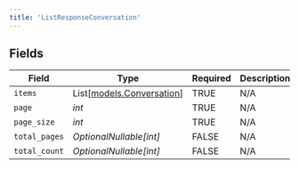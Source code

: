 ```yaml
---
title: 'ListResponseConversation'
---
```



## Fields

| Field                                                  | Type                                                   | Required                                               | Description                                            |
| ------------------------------------------------------ | ------------------------------------------------------ | ------------------------------------------------------ | ------------------------------------------------------ |
| `items`                                                | List[[models.Conversation](/python-sdk-docs/models/components/conversation)] | TRUE                                     | N/A                                                    |
| `page`                                                 | *int*                                                  | TRUE                                     | N/A                                                    |
| `page_size`                                            | *int*                                                  | TRUE                                     | N/A                                                    |
| `total_pages`                                          | *OptionalNullable[int]*                                | FALSE                                     | N/A                                                    |
| `total_count`                                          | *OptionalNullable[int]*                                | FALSE                                     | N/A                                                    |
